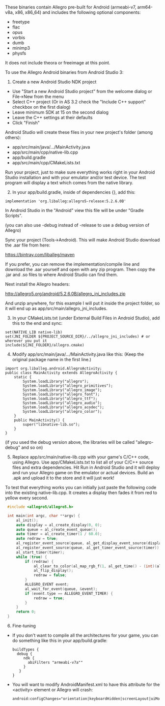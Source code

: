 These binaries contain Allegro pre-built for Android (armeabi-v7, arm64-v8a, x86, x86_64) and
includes the following optional components:

 * freetype
 * flac
 * opus
 * vorbis
 * dumb
 * minimp3
 * physfs

It does not include theora or freeimage at this point.

To use the Allegro Android binaries from Android Studio 3:

1. Create a new Android Studio NDK project
 * Use "Start a new Android Studio project" from the welcome dialog or File->New from the menu
 * Select C++ project (Or in AS 3.2 check the "Include C++ support" checkbox on the first dialog)
 * Leave minimum SDK at 15 on the second dialog
 * Leave the C++ settings at their defaults
 * Click "Finish"

  Android Studio will create these files in your new project's folder (among others):

 * app/src/main/java/.../MainActivity.java
 * app/src/main/cpp/native-lib.cpp
 * app/build.gradle
 * app/src/main/cpp/CMakeLists.txt

 Run your project, just to make sure everything works right in your
 Android Studio installation and with your emulator and/or test device.
 The test program will display a text which comes from the native
 library.

2. In your app/build.gradle, inside of dependencies {}, add this:

 ```
 implementation 'org.liballeg:allegro5-release:5.2.6.0B'
 ```
 
 In Android Studio in the "Android" view this file will be under "Gradle Scripts".
 
 (you can also use -debug instead of -release to use a debug version of Allegro)

 Sync your project (Tools-\>Android). This will make Android Studio download the .aar file from here:

 https://bintray.com/liballeg/maven
 
 If you prefer, you can remove the implementation/compile line and download the .aar
 yourself and open with any zip program. Then copy the .jar and .so files to where
 Android Studio can find them.

 Next install the Allegro headers:

 http://allegro5.org/android/5.2.6.0B/allegro_jni_includes.zip

 And unzip anywhere, for this example I will put it inside the project folder, so
 it will end up as app/src/main/allegro\_jni\_includes.
 
3. In your CMakeLists.txt (under External Build Files in Android Studio), add this to the end and sync:

 ```
 set(NATIVE_LIB native-lib)
 set(JNI_FOLDER ${PROJECT_SOURCE_DIR}/../allegro_jni_includes) # or wherever you put it
 include(${JNI_FOLDER}/allegro.cmake)
 ```

4. Modify app/src/main/java/.../MainActivity.java like this:
 (Keep the original package name in the first line.)

 ```
 import org.liballeg.android.AllegroActivity;
 public class MainActivity extends AllegroActivity {
     static {
         System.loadLibrary("allegro");
         System.loadLibrary("allegro_primitives");
         System.loadLibrary("allegro_image");
         System.loadLibrary("allegro_font");
         System.loadLibrary("allegro_ttf");
         System.loadLibrary("allegro_audio");
         System.loadLibrary("allegro_acodec");
         System.loadLibrary("allegro_color");
     }
     public MainActivity() {
         super("libnative-lib.so");
     }
 }
```
 (if you used the debug version above, the libraries will be called "allegro-debug" and so on)

5. Replace app/src/main/native-lib.cpp with your game's C/C++ code, using Allegro. Use app/CMakeLists.txt to list all of your C/C++ source files and extra dependencies. Hit Run in Android Studio and it will
deploy and run your Allegro game on the emulator or actual devices. Build an .apk and upload it to the
store and it will just work!

 To test that everything works you can initially just paste the following code into the existing native-lib.cpp.
 It creates a display then fades it from red to yellow every second.

 ```c
  #include <allegro5/allegro5.h>

  int main(int argc, char **argv) {
      al_init();
      auto display = al_create_display(0, 0);
      auto queue = al_create_event_queue();
      auto timer = al_create_timer(1 / 60.0);
      auto redraw = true;
      al_register_event_source(queue, al_get_display_event_source(display));
      al_register_event_source(queue, al_get_timer_event_source(timer));
      al_start_timer(timer);
      while (true) {
          if (redraw) {
              al_clear_to_color(al_map_rgb_f(1, al_get_time() - (int)(al_get_time()), 0));
              al_flip_display();
              redraw = false;
          }
          ALLEGRO_EVENT event;
          al_wait_for_event(queue, &event);
          if (event.type == ALLEGRO_EVENT_TIMER) {
              redraw = true;
          }
      }
      return 0;
  }
```

6. Fine-tuning

* If you don't want to compile all the architectures for your game, you can do something like this in your app/build.gradle:
    ```
    buildTypes {
      debug { 
         ndk {
           abiFilters "armeabi-v7a""
         }
       }
    }
    ```
 * You will want to modify AndroidManifest.xml to have this attribute for the &lt;activity&gt; element or Allegro will crash:
    ```
    android:configChanges="orientation|keyboardHidden|screenLayout|uiMode|screenSize"
    ```
